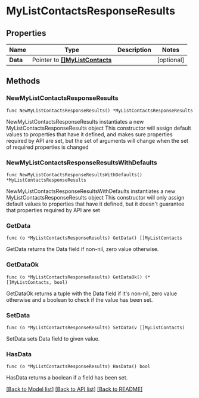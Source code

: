 # MyListContactsResponseResults

## Properties

Name | Type | Description | Notes
------------ | ------------- | ------------- | -------------
**Data** | Pointer to [**[]MyListContacts**](MyListContacts.md) |  | [optional] 

## Methods

### NewMyListContactsResponseResults

`func NewMyListContactsResponseResults() *MyListContactsResponseResults`

NewMyListContactsResponseResults instantiates a new MyListContactsResponseResults object
This constructor will assign default values to properties that have it defined,
and makes sure properties required by API are set, but the set of arguments
will change when the set of required properties is changed

### NewMyListContactsResponseResultsWithDefaults

`func NewMyListContactsResponseResultsWithDefaults() *MyListContactsResponseResults`

NewMyListContactsResponseResultsWithDefaults instantiates a new MyListContactsResponseResults object
This constructor will only assign default values to properties that have it defined,
but it doesn't guarantee that properties required by API are set

### GetData

`func (o *MyListContactsResponseResults) GetData() []MyListContacts`

GetData returns the Data field if non-nil, zero value otherwise.

### GetDataOk

`func (o *MyListContactsResponseResults) GetDataOk() (*[]MyListContacts, bool)`

GetDataOk returns a tuple with the Data field if it's non-nil, zero value otherwise
and a boolean to check if the value has been set.

### SetData

`func (o *MyListContactsResponseResults) SetData(v []MyListContacts)`

SetData sets Data field to given value.

### HasData

`func (o *MyListContactsResponseResults) HasData() bool`

HasData returns a boolean if a field has been set.


[[Back to Model list]](../README.md#documentation-for-models) [[Back to API list]](../README.md#documentation-for-api-endpoints) [[Back to README]](../README.md)


